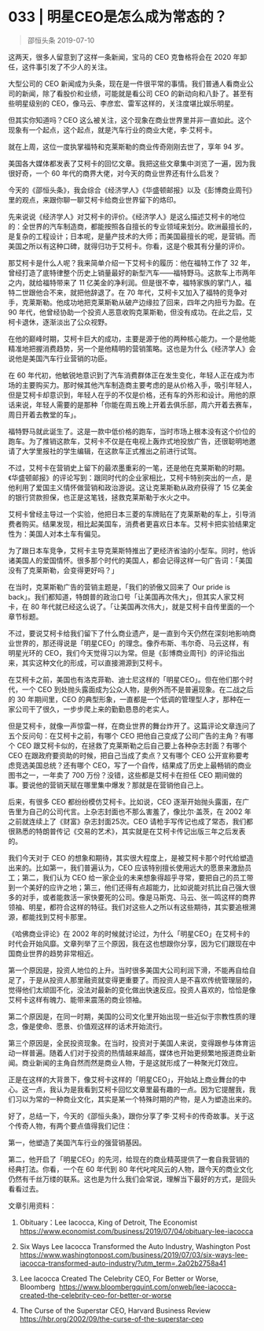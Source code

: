 # 033 | 明星CEO是怎么成为常态的？
> 邵恒头条
2019-07-10

这两天，很多人留意到了这样一条新闻，宝马的 CEO 克鲁格将会在 2020 年卸任，这件事引发了不少人的关注。

大型公司的 CEO 新闻成为头条，现在是一件很平常的事情。我们普通人看商业公司的新闻，除了看股价和业绩，可能就是看公司 CEO 的新动向和八卦了。甚至有些明星级别的 CEO，像马云、李彦宏、雷军这样的，关注度堪比娱乐明星。

但其实你知道吗？CEO 这么被关注，这个现象在商业世界里并非一直如此。这个现象有一个起点，这个起点，就是汽车行业的商业大佬，李·艾柯卡。

就在上周，这位一度执掌福特和克莱斯勒的商业传奇刚刚去世了，享年 94 岁。

美国各大媒体都发表了艾柯卡的回忆文章。我把这些文章集中浏览了一遍，因为我很好奇，一个 60 年代的商界大佬，对今天的商业世界还有什么启发？

今天的《邵恒头条》，我会综合《经济学人》《华盛顿邮报》以及《彭博商业周刊》里的观点，来跟你聊一聊艾柯卡给商业世界留下的烙印。

先来说说《经济学人》对艾柯卡的评价。《经济学人》是这么描述艾柯卡的地位的：全世界的汽车制造商，都能按照各自擅长的专业领域来划分。欧洲最擅长的，是复杂的工程设计；日本呢，是量产技术的大师；而美国最擅长的呢，是营销。而美国之所以有这种口碑，就得归功于艾柯卡。你看，这是个极其有分量的评价。

那艾柯卡是什么人呢？我来简单介绍一下艾柯卡的履历：他在福特工作了 32 年，曾经打造了底特律整个历史上销量最好的新型汽车——福特野马。这款车上市两年之内，就给福特带来了 11 亿美金的净利润。但是很不幸，福特家族的掌门人，福特二世跟他合不来，就把他辞退了。在 70 年代，艾柯卡又加入了福特的竞争对手，克莱斯勒。他成功地把克莱斯勒从破产边缘拉了回来，四年之内扭亏为盈。在 90 年代，他曾经协助一个投资人恶意收购克莱斯勒，但没有成功。在此之后，艾柯卡退休，逐渐淡出了公众视野。

在他的巅峰时期，艾柯卡巨大的成功，主要是源于他的两种核心能力。一个是他能精准地把握消费趋势，另一个是他精明的营销策略。这也是为什么《经济学人》会说他是美国汽车行业营销的功臣。

在 60 年代初，他敏锐地意识到了汽车消费群体正在发生变化，年轻人正在成为市场的主要购买力。那时候其他汽车制造商主要考虑的是从价格入手，吸引年轻人，但是艾柯卡却意识到，年轻人在乎的不仅是价格，还有车的外形和设计。用他的原话来说，年轻人需要的是那种「你能在周五晚上开着去俱乐部，周六开着去赛车，周日开着去教堂的车」。

福特野马就此诞生了。这是一款中低价格的跑车，当时市场上根本没有这个价位的跑车。为了推销这款车，艾柯卡不仅是在电视上轰炸式地投放广告，还很聪明地邀请了大学里报社的学生编辑，在这款车正式推出之前进行试驾。

不过，艾柯卡在营销史上留下的最浓墨重彩的一笔，还是他在克莱斯勒的时期。《华盛顿邮报》的评论写到：跟同时代的企业家相比，艾柯卡特别突出的一点，是他利用了爱国主义情怀做营销和政治游说。这让克莱斯勒从政府获得了 15 亿美金的银行贷款担保，也正是这笔钱，拯救克莱斯勒于水火之中。

艾柯卡曾经主导过一个实验，他把日本三菱的车牌贴在了克莱斯勒的车上，引导消费者购买。结果发现，相比起美国车，消费者更喜欢日本车。艾柯卡把实验结果定性为：美国人对本土车有偏见。

为了跟日本车竞争，艾柯卡主导克莱斯特推出了更经济省油的小型车。同时，他诉诸美国人的爱国情怀。很多那个时代的美国人，都会记得这样一句广告词：「美国没有了克莱斯勒，会变得更好吗？」

在当时，克莱斯勒广告的营销主题是，「我们的骄傲又回来了 Our pride is back」。我们都知道，特朗普的政治口号「让美国再次伟大」，但其实人家艾柯卡，在 80 年代就已经这么说了。「让美国再次伟大」，就是艾柯卡自传里面的一个章节标题。

不过，要说艾柯卡给我们留下了什么商业遗产，是一直到今天仍然在深刻地影响商业世界的，那还得说是「明星CEO」的理念。像乔布斯、韦尔奇、马云这样，有明星光环的 CEO，我们今天觉得习以为常。但是《彭博商业周刊》的评论指出来，其实这种文化的形成，可以直接溯源到艾柯卡。

在艾柯卡之前，美国也有洛克菲勒、迪士尼这样的「明星CEO」。但在他们那个时代，一个 CEO 到处抛头露面成为公众人物，是例外而不是普遍现象。在二战之后的 30 年期间里，CEO 的典型形象，一直都是一个低调的管理型人才，那种在一家公司干了很久，一步步爬上来的勤勤恳恳的老实人。

但是艾柯卡，就像一声惊雷一样，在商业世界的舞台炸开了。这篇评论文章连问了五个反问句：在艾柯卡之前，有哪个 CEO 把他自己变成了公司广告的主角？有哪个 CEO 跟艾柯卡似的，在拯救了克莱斯勒之后自己要上各种杂志封面？有哪个 CEO 在跟政府要资助的时候，把自己当成了卖点？又有哪个 CEO 公开宣称要考虑竞选美国总统？还有哪个 CEO，写了一个自传，结果成了历史上最畅销的商业图书之一，一年卖了 700 万份？没错，这些都是艾柯卡在担任 CEO 期间做的事。要说他的营销天赋在哪里集中爆发？那就是在营销他自己上。

后来，有很多 CEO 都纷纷模仿艾柯卡。比如说，CEO 逐渐开始抛头露面，在广告里为自己的公司代言。上杂志封面也不那么害羞了，像比尔·盖茨，在 2002 年之前就连续上了《财富》杂志封面25次。CEO 请枪手写传记也成了常态，我们都很熟悉的特朗普传记《交易的艺术》，其实就是在艾柯卡传记出版三年之后发表的。

我们今天对于 CEO 的想象和期待，其实很大程度上，是被艾柯卡那个时代给塑造出来的。比如第一，我们普遍认为，CEO 应该特别擅长使用远大的愿景来激励员工；第二，我们认为 CEO 给一家企业的未来想象得超乎寻常，要把自己的员工带到一个美好的应许之地；第三，他们还得有点超能力，比如说能对抗比自己强大很多的对手，或者能救活一家快要死的公司。像是马斯克、马云、张一鸣这样的商界领袖、明星，都符合这样的特征。我们对这些人之所以有这些期待，其实要追根溯源，都能找到艾柯卡那里。

《哈佛商业评论》在 2002 年的时候就讨论过，为什么「明星CEO」在艾柯卡的时代会开始风靡。文章列举了三个原因，我在这也想跟你分享，因为它们跟现在中国商业世界的趋势非常相近。

第一个原因是，投资人地位的上升。当时很多美国大公司利润下滑，不能再自给自足了，于是从投资人那里融资就变得更重要了。而投资人是不喜欢传统管理层的，觉得他们太顽固不化，没法对最新的变化做出快速反应。投资人喜欢的，恰恰是像艾柯卡这样有魄力、能带来震荡的商业领袖。

第二个原因是，在同一时期，美国的公司文化里开始出现一些近似于宗教性质的理念，像是使命、愿景、价值观这样的话术开始流行。

第三个原因是，全民投资现象。在当时，投资对于美国人来说，变得跟参与体育运动一样普遍。随着人们对于投资的热情越来越高，媒体也开始更频繁地报道商业新闻。商业新闻的主角自然而然是商业人物，于是这就形成了一种聚光灯效应。

正是在这样的大背景下，像艾柯卡这样的「明星CEO」，开始站上商业舞台的中心。这一点，我认为是我看到艾柯卡回忆文章里最有趣的一点。因为它提醒我，我们习以为常的一种商业文化，其实是某一个特殊时期的产物，是人为塑造出来的。

好了，总结一下，今天的《邵恒头条》，跟你分享了李·艾柯卡的传奇故事。关于这个传奇人物，有两个要点值得我们记住：

第一，他塑造了美国汽车行业的强营销基因。

第二，他开启了「明星CEO」的先河，给现在的商业精英提供了一套自我营销的经典打法。你看，一个在 60 年代到 80 年代叱咤风云的人物，跟今天的商业文化仍然有千丝万缕的联系。这也是为什么我们会常说，理解当下最好的方式，是回头看看过去。

文章引用资料：

1. Obituary：Lee Iacocca, King of Detroit, The Economist
https://www.economist.com/business/2019/07/04/obituary-lee-iacocca

2. Six Ways Lee Iacocca Transformed the Auto Industry, Washington Post
https://www.washingtonpost.com/business/2019/07/03/six-ways-lee-iacocca-transformed-auto-industry/?utm_term=.2a02b2758a41
3. Lee Iacocca Created The Celebrity CEO, For Better or Worse, Bloomberg 
https://www.bloombergquint.com/onweb/lee-iacocca-created-the-celebrity-ceo-for-better-or-worse
4. The Curse of the Superstar CEO, Harvard Business Review 
https://hbr.org/2002/09/the-curse-of-the-superstar-ceo